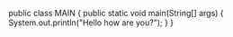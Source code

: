 public class MAIN {
public static void main(String[]
args) {
System.out.println("Hello how are you?");
}
}
